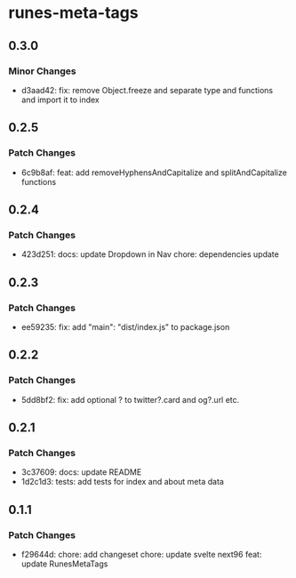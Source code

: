 # runes-meta-tags

## 0.3.0

### Minor Changes

- d3aad42: fix: remove Object.freeze and separate type and functions and import it to index

## 0.2.5

### Patch Changes

- 6c9b8af: feat: add removeHyphensAndCapitalize and splitAndCapitalize functions

## 0.2.4

### Patch Changes

- 423d251: docs: update Dropdown in Nav
  chore: dependencies update

## 0.2.3

### Patch Changes

- ee59235: fix: add "main": "dist/index.js" to package.json

## 0.2.2

### Patch Changes

- 5dd8bf2: fix: add optional ? to twitter?.card and og?.url etc.

## 0.2.1

### Patch Changes

- 3c37609: docs: update README
- 1d2c1d3: tests: add tests for index and about meta data

## 0.1.1

### Patch Changes

- f29644d: chore: add changeset
  chore: update svelte next96
  feat: update RunesMetaTags

